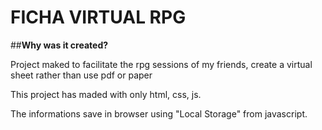 # FICHA VIRTUAL RPG

##**Why was it created?**

Project maked to facilitate the rpg sessions of my friends, create a virtual sheet rather than use pdf or paper

This project has maded with only html, css, js.

The informations save in browser using "Local Storage" from javascript.
